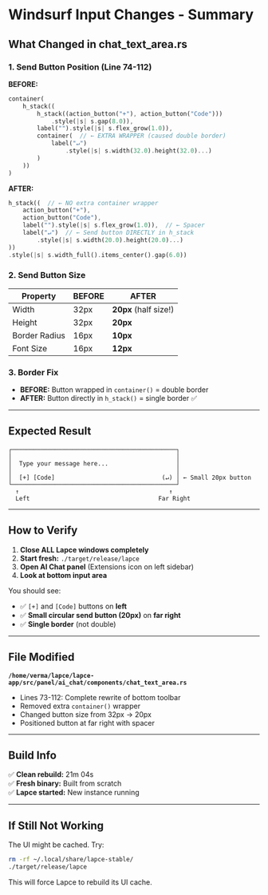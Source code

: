 # Windsurf Input Changes - Summary

## What Changed in chat_text_area.rs

### 1. Send Button Position (Line 74-112)

**BEFORE:**
```rust
container(
    h_stack((
        h_stack((action_button("+"), action_button("Code")))
            .style(|s| s.gap(8.0)),
        label("").style(|s| s.flex_grow(1.0)),
        container(  // ← EXTRA WRAPPER (caused double border)
            label("↵")
                .style(|s| s.width(32.0).height(32.0)...)
        )
    ))
)
```

**AFTER:**
```rust
h_stack((  // ← NO extra container wrapper
    action_button("+"),
    action_button("Code"),
    label("").style(|s| s.flex_grow(1.0)),  // ← Spacer
    label("↵")  // ← Send button DIRECTLY in h_stack
        .style(|s| s.width(20.0).height(20.0)...)
))
.style(|s| s.width_full().items_center().gap(6.0))
```

### 2. Send Button Size

| Property | BEFORE | AFTER |
|----------|--------|-------|
| Width | 32px | **20px** (half size!) |
| Height | 32px | **20px** |
| Border Radius | 16px | **10px** |
| Font Size | 16px | **12px** |

### 3. Border Fix

- **BEFORE:** Button wrapped in `container()` = double border
- **AFTER:** Button directly in `h_stack()` = single border ✅

---

## Expected Result

```
┌──────────────────────────────────────────────┐
│                                              │
│  Type your message here...                   │
│                                              │
│  [+] [Code]                              (↵) │ ← Small 20px button
└──────────────────────────────────────────────┘
  ↑                                          ↑
  Left                                    Far Right
```

---

## How to Verify

1. **Close ALL Lapce windows completely**
2. **Start fresh:** `./target/release/lapce`
3. **Open AI Chat panel** (Extensions icon on left sidebar)
4. **Look at bottom input area**

You should see:
- ✅ `[+]` and `[Code]` buttons on **left**
- ✅ **Small circular send button (20px)** on **far right**
- ✅ **Single border** (not double)

---

## File Modified

**`/home/verma/lapce/lapce-app/src/panel/ai_chat/components/chat_text_area.rs`**
- Lines 73-112: Complete rewrite of bottom toolbar
- Removed extra `container()` wrapper
- Changed button size from 32px → 20px
- Positioned button at far right with spacer

---

## Build Info

✅ **Clean rebuild:** 21m 04s  
✅ **Fresh binary:** Built from scratch  
✅ **Lapce started:** New instance running

---

## If Still Not Working

The UI might be cached. Try:
```bash
rm -rf ~/.local/share/lapce-stable/
./target/release/lapce
```

This will force Lapce to rebuild its UI cache.
